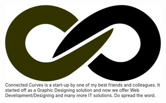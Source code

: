 <img src="img/favicon.png">
Connected Curves is a start-up by one of my best friends and colleagues.
It started off as a Graphic Designing solution and now we offer Web Development/Designing and many more IT solutions.
Do spread the word.

